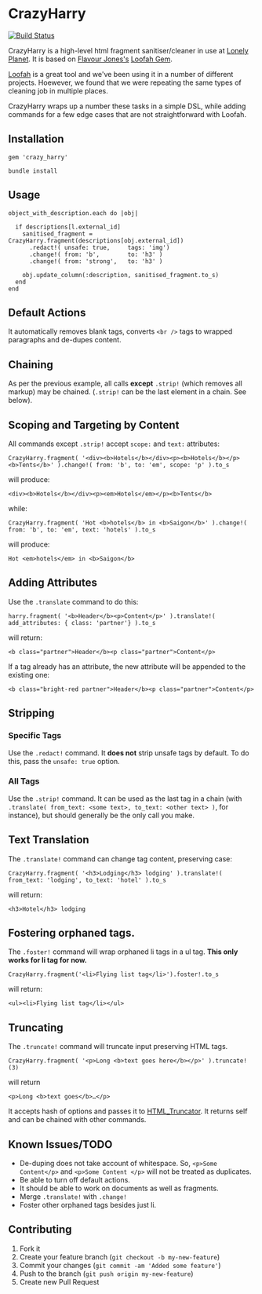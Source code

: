 # CrazyHarry

[![Build Status](https://secure.travis-ci.org/lonelyplanet/crazy_harry.png)](http://travis-ci.org/lonelyplanet/crazy_harry)

CrazyHarry is a high-level html fragment sanitiser/cleaner in use at
[Lonely Planet](http://www.lonelyplanet.com).  It is based on [Flavour
Jones's](http://mike.daless.io) [Loofah Gem](https://github.com/flavorjones). 

[Loofah](https://github.com/flavorjones) is a great tool and we've been
using it in a number of different projects.  Hoewever, we found that we
were repeating the same types of cleaning job in multiple places. 

CrazyHarry wraps up a number these tasks in a simple DSL, while adding commands for a few edge cases that are not straightforward with Loofah.

## Installation 

    gem 'crazy_harry' 

    bundle install 

## Usage

    object_with_description.each do |obj|

      if descriptions[l.external_id]
        sanitised_fragment = CrazyHarry.fragment(descriptions[obj.external_id])
          .redact!( unsafe: true,     tags: 'img')
          .change!( from: 'b',        to: 'h3' )
          .change!( from: 'strong',   to: 'h3' )

        obj.update_column(:description, sanitised_fragment.to_s)
      end
    end

## Default Actions

It automatically removes blank tags, converts `<br />` tags to wrapped
paragraphs and de-dupes content.  

## Chaining

As per the previous example, all calls **except** `.strip!` (which removes
all markup) may be chained.  (`.strip!` can be the last element in a
chain.  See below). 

## Scoping and Targeting by Content

All commands except `.strip!` accept `scope:` and `text:` attributes:

    CrazyHarry.fragment( '<div><b>Hotels</b></div><p><b>Hotels</b></p><b>Tents</b>' ).change!( from: 'b', to: 'em', scope: 'p' ).to_s

will produce: 

    <div><b>Hotels</b></div><p><em>Hotels</em></p><b>Tents</b>

while:

    CrazyHarry.fragment( 'Hot <b>hotels</b> in <b>Saigon</b>' ).change!( from: 'b', to: 'em', text: 'hotels' ).to_s

will produce:

    Hot <em>hotels</em> in <b>Saigon</b>


## Adding Attributes

Use the `.translate` command to do this:

    harry.fragment( '<b>Header</b><p>Content</p>' ).translate!( add_attributes: { class: 'partner'} ).to_s

will return:

    <b class="partner">Header</b><p class="partner">Content</p>

If a tag already has an attribute, the new attribute will be appended to
the existing one:

    <b class="bright-red partner">Header</b><p class="partner">Content</p>

## Stripping

### Specific Tags

Use the `.redact!` command.  It **does not** strip unsafe tags by default.
To do this, pass the `unsafe: true` option.

### All Tags

Use the `.strip!` command.  It can be used as the last tag in a chain
(with `.translate( from_text: <some text>, to_text: <other text> )`, for instance), but should generally be the only call
you make. 

## Text Translation 

The `.translate!` command can change tag content, preserving case:

    CrazyHarry.fragment( '<h3>Lodging</h3> lodging' ).translate!( from_text: 'lodging', to_text: 'hotel' ).to_s

will return:
 
    <h3>Hotel</h3> lodging

## Fostering orphaned tags.

The `.foster!` command will wrap orphaned li tags in a ul tag.  **This
only works for li tag for now.**

    CrazyHarry.fragment('<li>Flying list tag</li>').foster!.to_s

will return:

    <ul><li>Flying list tag</li></ul>

## Truncating

The `.truncate!` command will truncate input preserving HTML tags.

    CrazyHarry.fragment( '<p>Long <b>text goes here</b></p>' ).truncate!(3)

will return

    <p>Long <b>text goes</b>…</p>

It accepts hash of options and passes it to [HTML_Truncator](https://github.com/nono/HTML-Truncator). It returns self and can be chained with other commands.

## Known Issues/TODO

  * De-duping does not take account of whitespace.  So, `<p>Some Content</p>` and `<p>Some Content </p>` will not be treated as duplicates.
  * Be able to turn off default actions.
  * It should be able to work on documents as well as fragments.
  * Merge `.translate!` with `.change!` 
  * Foster other orphaned tags besides just li.

## Contributing

  1. Fork it
  2. Create your feature branch (`git checkout -b my-new-feature`)
  3. Commit your changes (`git commit -am 'Added some feature'`)
  4. Push to the branch (`git push origin my-new-feature`)
  5. Create new Pull Request
